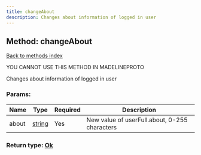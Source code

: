 ```yaml
---
title: changeAbout
description: Changes about information of logged in user
---
```

## Method: changeAbout  
[Back to methods index](index.md)


YOU CANNOT USE THIS METHOD IN MADELINEPROTO


Changes about information of logged in user

### Params:

| Name     |    Type       | Required | Description |
|----------|---------------|----------|-------------|
|about|[string](../types/string.md) | Yes|New value of userFull.about, 0-255 characters|


### Return type: [Ok](../types/Ok.md)

